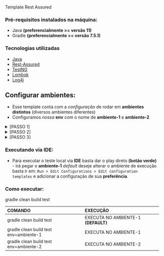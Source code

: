 Template Rest Assured

### Pré-requisitos instalados na máquina:

* Java **(preferencialmente >= versão 11)**
* Gradle **(preferencialmente >= versão 7.5.1)**

### Tecnologias utilizadas

* [Java](https://www.java.com/pt-BR/)
* [Rest-Assured](https://mvnrepository.com/artifact/io.rest-assured/rest-assured)
* [TestNG](https://www.devmedia.com.br/artigo-java-magazine-62-testes-avancados-com-o-testng/10825)
* [Lombok](https://mvnrepository.com/artifact/org.projectlombok/lombok)
* [Log4j](https://logging.apache.org/log4j/2.x/)

## Configurar ambientes:

* Esse template conta com a _configuração_ de rodar em **ambientes distintos** (diversos ambientes diferentes)
* Configuramos _nossa_ **env** com o nome de **ambiente-1** e **ambiente-2**

<details><summary>[PASSO 1]</summary>

![passo1.png](img-readme%2Fpasso1.png)

</details>

<details><summary>[PASSO 2]</summary>

![passo2_Easy-Resize.com.jpg](img-readme%2Fpasso2_Easy-Resize.com.jpg)

</details>

<details><summary>[PASSO 3]</summary>

![passo3_Easy-Resize.com.jpg](img-readme%2Fpasso3_Easy-Resize.com.jpg)

</details>

### Executando via IDE:

* Para executar o teste local via **IDE** basta dar o play direto **(botão verde)** - irá pegar o **ambiente-1** _default_
  deseje alterar o ambiente de execução basta ir em: `Run > Edit Configurations > Edit configuration templates` e adicionar a configuração de sua **preferência**.

### Como executar:

gradle clean build test





|             COMANDO                    | EXECUÇÃO                                             |
|:---------------------------------------|:-----------------------------------------------------|
| gradle clean build test                | EXECUTA NO AMBIENTE-1 **(DEFAULT)**                  |
| gradle clean build test env=ambiente-1 | EXECUTA NO AMBIENTE-1                                |
| gradle clean build test env=ambiente-2 | EXECUTA NO AMBIENTE-2                                |


